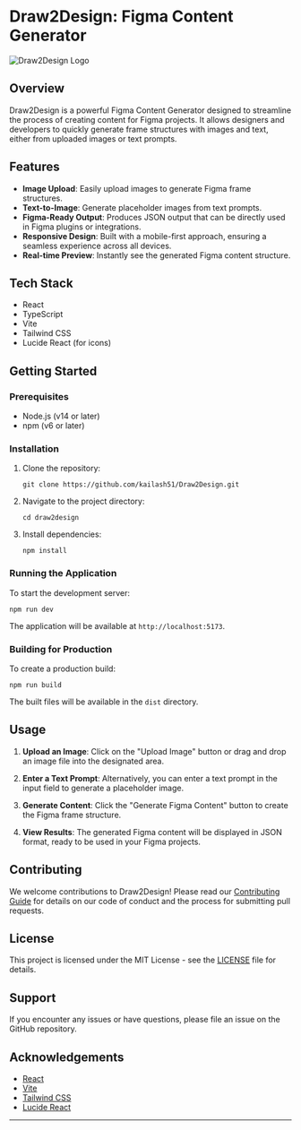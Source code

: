 # Draw2Design: Figma Content Generator

![Draw2Design Logo](https://via.placeholder.com/150x150?text=D2D)

## Overview

Draw2Design is a powerful Figma Content Generator designed to streamline the process of creating content for Figma projects. It allows designers and developers to quickly generate frame structures with images and text, either from uploaded images or text prompts.

## Features

- **Image Upload**: Easily upload images to generate Figma frame structures.
- **Text-to-Image**: Generate placeholder images from text prompts.
- **Figma-Ready Output**: Produces JSON output that can be directly used in Figma plugins or integrations.
- **Responsive Design**: Built with a mobile-first approach, ensuring a seamless experience across all devices.
- **Real-time Preview**: Instantly see the generated Figma content structure.

## Tech Stack

- React
- TypeScript
- Vite
- Tailwind CSS
- Lucide React (for icons)

## Getting Started

### Prerequisites

- Node.js (v14 or later)
- npm (v6 or later)

### Installation

1. Clone the repository:
   ```
   git clone https://github.com/kailash51/Draw2Design.git
   ```

2. Navigate to the project directory:
   ```
   cd draw2design
   ```

3. Install dependencies:
   ```
   npm install
   ```

### Running the Application

To start the development server:

```
npm run dev
```

The application will be available at `http://localhost:5173`.

### Building for Production

To create a production build:

```
npm run build
```

The built files will be available in the `dist` directory.

## Usage

1. **Upload an Image**: Click on the "Upload Image" button or drag and drop an image file into the designated area.

2. **Enter a Text Prompt**: Alternatively, you can enter a text prompt in the input field to generate a placeholder image.

3. **Generate Content**: Click the "Generate Figma Content" button to create the Figma frame structure.

4. **View Results**: The generated Figma content will be displayed in JSON format, ready to be used in your Figma projects.

## Contributing

We welcome contributions to Draw2Design! Please read our [Contributing Guide](CONTRIBUTING.md) for details on our code of conduct and the process for submitting pull requests.

## License

This project is licensed under the MIT License - see the [LICENSE](LICENSE) file for details.

## Support

If you encounter any issues or have questions, please file an issue on the GitHub repository.

## Acknowledgements

- [React](https://reactjs.org/)
- [Vite](https://vitejs.dev/)
- [Tailwind CSS](https://tailwindcss.com/)
- [Lucide React](https://lucide.dev/)

---

